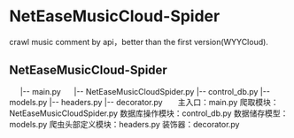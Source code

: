 # NetEaseMusicCloud-Spider
crawl music comment by api，better than the first version(WYYCloud).

<h2>NetEaseMusicCloud-Spider</h2>
      |-- main.py
      |-- NetEaseMusicCloudSpider.py
      |-- control_db.py
      |-- models.py
      |-- headers.py
      |-- decorator.py
      
主入口：main.py
爬取模块：NetEaseMusicCloudSpider.py
数据库操作模块：control_db.py
数据储存模型：models.py
爬虫头部定义模块：headers.py
装饰器：decorator.py
